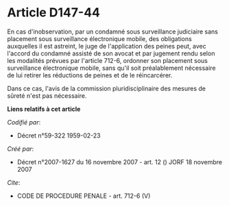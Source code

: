 # Article D147-44

En cas d'inobservation, par un condamné sous surveillance judiciaire sans placement sous surveillance électronique mobile,
des obligations auxquelles il est astreint, le juge de l'application des peines peut, avec l'accord du condamné assisté de
son avocat et par jugement rendu selon les modalités prévues par l'article 712-6, ordonner son placement sous surveillance
électronique mobile, sans qu'il soit préalablement nécessaire de lui retirer les réductions de peines et de le réincarcérer.

Dans ce cas, l'avis de la commission pluridisciplinaire des mesures de sûreté n'est pas nécessaire.

**Liens relatifs à cet article**

_Codifié par_:

  - Décret n°59-322 1959-02-23

_Créé par_:

  - Décret n°2007-1627 du 16 novembre 2007 - art. 12 () JORF 18 novembre 2007

_Cite_:

  - CODE DE PROCEDURE PENALE - art. 712-6 (V)

